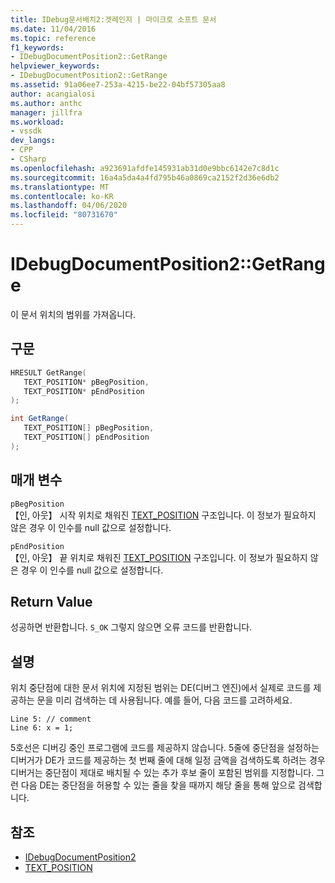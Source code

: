 ```yaml
---
title: IDebug문서배치2:겟레인지 | 마이크로 소프트 문서
ms.date: 11/04/2016
ms.topic: reference
f1_keywords:
- IDebugDocumentPosition2::GetRange
helpviewer_keywords:
- IDebugDocumentPosition2::GetRange
ms.assetid: 91a06ee7-253a-4215-be22-04bf57305aa8
author: acangialosi
ms.author: anthc
manager: jillfra
ms.workload:
- vssdk
dev_langs:
- CPP
- CSharp
ms.openlocfilehash: a923691afdfe145931ab31d0e9bbc6142e7c8d1c
ms.sourcegitcommit: 16a4a5da4a4fd795b46a0869ca2152f2d36e6db2
ms.translationtype: MT
ms.contentlocale: ko-KR
ms.lasthandoff: 04/06/2020
ms.locfileid: "80731670"
---
```

# <a name="idebugdocumentposition2getrange"></a>IDebugDocumentPosition2::GetRange
이 문서 위치의 범위를 가져옵니다.

## <a name="syntax"></a>구문

```cpp
HRESULT GetRange( 
   TEXT_POSITION* pBegPosition,
   TEXT_POSITION* pEndPosition
);
```

```csharp
int GetRange( 
   TEXT_POSITION[] pBegPosition,
   TEXT_POSITION[] pEndPosition
);
```

## <a name="parameters"></a>매개 변수
`pBegPosition`\
【인, 아웃】 시작 위치로 채워진 [TEXT_POSITION](../../../extensibility/debugger/reference/text-position.md) 구조입니다. 이 정보가 필요하지 않은 경우 이 인수를 null 값으로 설정합니다.

`pEndPosition`\
【인, 아웃】 끝 위치로 채워진 [TEXT_POSITION](../../../extensibility/debugger/reference/text-position.md) 구조입니다. 이 정보가 필요하지 않은 경우 이 인수를 null 값으로 설정합니다.

## <a name="return-value"></a>Return Value
 성공하면 반환합니다. `S_OK` 그렇지 않으면 오류 코드를 반환합니다.

## <a name="remarks"></a>설명
 위치 중단점에 대한 문서 위치에 지정된 범위는 DE(디버그 엔진)에서 실제로 코드를 제공하는 문을 미리 검색하는 데 사용됩니다. 예를 들어, 다음 코드를 고려하세요.

```
Line 5: // comment
Line 6: x = 1;
```

 5호선은 디버깅 중인 프로그램에 코드를 제공하지 않습니다. 5줄에 중단점을 설정하는 디버거가 DE가 코드를 제공하는 첫 번째 줄에 대해 일정 금액을 검색하도록 하려는 경우 디버거는 중단점이 제대로 배치될 수 있는 추가 후보 줄이 포함된 범위를 지정합니다. 그런 다음 DE는 중단점을 허용할 수 있는 줄을 찾을 때까지 해당 줄을 통해 앞으로 검색합니다.

## <a name="see-also"></a>참조
- [IDebugDocumentPosition2](../../../extensibility/debugger/reference/idebugdocumentposition2.md)
- [TEXT_POSITION](../../../extensibility/debugger/reference/text-position.md)
